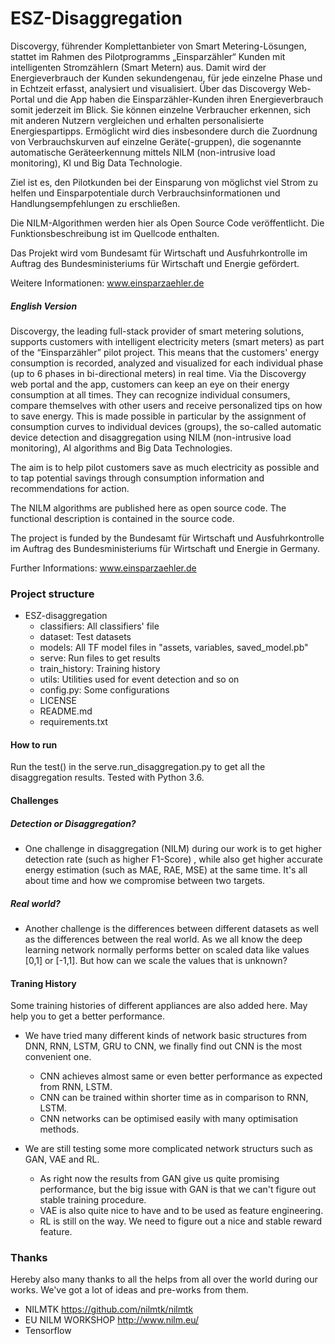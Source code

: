 # ESZ-Disaggregation
Discovergy, führender Komplettanbieter von Smart Metering-Lösungen, stattet im Rahmen des Pilotprogramms „Einsparzähler“ Kunden mit intelligenten Stromzählern (Smart Metern) aus. Damit wird der Energieverbrauch der Kunden sekundengenau, für jede einzelne Phase und in Echtzeit erfasst, analysiert und visualisiert. Über das Discovergy Web-Portal und die App haben die Einsparzähler-Kunden ihren Energieverbrauch somit jederzeit im Blick. Sie können einzelne Verbraucher erkennen, sich mit anderen Nutzern vergleichen und erhalten personalisierte Energiespartipps. Ermöglicht wird dies insbesondere durch die Zuordnung von Verbrauchskurven auf einzelne Geräte(-gruppen), die sogenannte automatische Geräteerkennung mittels NILM (non-intrusive load monitoring), KI und Big Data Technologie.
 
Ziel ist es, den Pilotkunden bei der Einsparung von möglichst viel Strom zu helfen und Einsparpotentiale durch Verbrauchsinformationen und Handlungsempfehlungen zu erschließen.

Die NILM-Algorithmen werden hier als Open Source Code veröffentlicht. Die Funktionsbeschreibung ist im Quellcode enthalten.

Das Projekt wird vom Bundesamt für Wirtschaft und Ausfuhrkontrolle im Auftrag des Bundesministeriums für Wirtschaft und Energie gefördert.

Weitere Informationen: www.einsparzaehler.de

##### English Version
Discovergy, the leading full-stack provider of smart metering solutions, supports customers with intelligent electricity meters (smart meters) as part of the “Einsparzähler” pilot project. This means that the customers' energy consumption is recorded, analyzed and visualized for each individual phase (up to 6 phases in bi-directional meters) in real time. Via the Discovergy web portal and the app, customers can keep an eye on their energy consumption at all times. They can recognize individual consumers, compare themselves with other users and receive personalized tips on how to save energy. This is made possible in particular by the assignment of consumption curves to individual devices (groups), the so-called automatic device detection and disaggregation using NILM (non-intrusive load monitoring), AI algorithms and Big Data Technologies.

The aim is to help pilot customers save as much electricity as possible and to tap potential savings through consumption information and recommendations for action.

The NILM algorithms are published here as open source code. The functional description is contained in the source code.

The project is funded by the Bundesamt für Wirtschaft und Ausfuhrkontrolle im Auftrag des Bundesministeriums für Wirtschaft und Energie in Germany.

Further Informations: www.einsparzaehler.de

### Project structure
- ESZ-disaggregation
    - classifiers: All classifiers' file
    - dataset: Test datasets
    - models: All TF model files in "assets, variables, saved_model.pb"
    - serve: Run files to get results
    - train_history: Training history
    - utils: Utilities used for event detection and so on
    - config.py: Some configurations
    - LICENSE
    - README.md
    - requirements.txt
     

#### How to run
Run the test() in the serve.run_disaggregation.py to get all the disaggregation results.
Tested with Python 3.6.

#### Challenges
##### Detection or Disaggregation?
- One challenge in disaggregation (NILM) during our work is to get higher detection rate (such as higher F1-Score) ,
while also get higher accurate energy estimation (such as MAE, RAE, MSE) at the same time. It's all about time and how we compromise
between two targets.
##### Real world?
- Another challenge is the differences between different datasets as well as the differences between the real world.
As we all know the deep learning network normally performs better on scaled data like values [0,1] or [-1,1]. But how can we scale the values that is unknown? 

#### Traning History

Some training histories of different appliances are also added here. May help you to get a better performance.

- We have tried many different kinds of network basic structures from DNN, RNN, LSTM, GRU to CNN, we finally find out CNN is the most convenient one.
    - CNN achieves almost same or even better performance as expected from RNN, LSTM.
    - CNN can be trained within shorter time as in comparison to RNN, LSTM.
    - CNN networks can be optimised easily with many optimisation methods.

- We are still testing some more complicated network structurs such as GAN, VAE and RL.
    - As right now the results from GAN give us quite promising performance, but the big issue with GAN is that we can't figure out stable training procedure.
    - VAE is also quite nice to have and to be used as feature engineering.
    - RL is still on the way. We need to figure out a nice and stable reward feature. 


### Thanks
Hereby also many thanks to all the helps from all over the world during our works.
We've got a lot of ideas and pre-works from them.

- NILMTK https://github.com/nilmtk/nilmtk
- EU NILM WORKSHOP http://www.nilm.eu/
- Tensorflow



